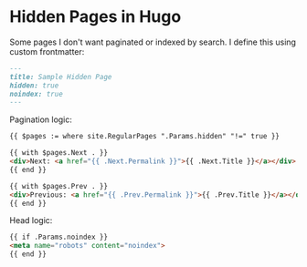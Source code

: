 # Hidden Pages in Hugo

Some pages I don't want paginated or indexed by search. I define this using custom frontmatter:

```md
---
title: Sample Hidden Page
hidden: true
noindex: true
---
```

Pagination logic:
```html
{{ $pages := where site.RegularPages ".Params.hidden" "!=" true }}

{{ with $pages.Next . }}
<div>Next: <a href="{{ .Next.Permalink }}">{{ .Next.Title }}</a></div>
{{ end }}

{{ with $pages.Prev . }}
<div>Previous: <a href="{{ .Prev.Permalink }}">{{ .Prev.Title }}</a></div>
{{ end }}
```

Head logic:
```html
{{ if .Params.noindex }}
<meta name="robots" content="noindex">
{{ end }}
```

